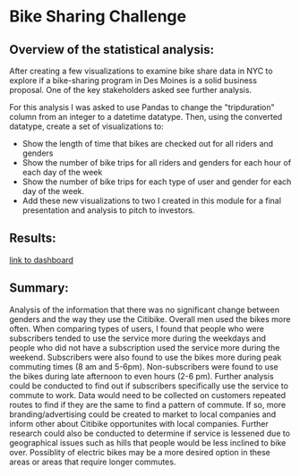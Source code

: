 # Bike Sharing Challenge


## Overview of the statistical analysis:
After creating a few visualizations to examine bike share data in NYC to explore if a bike-sharing program in Des Moines is a solid business proposal. One of the key stakeholders asked see further analysis.

For this analysis I was asked to use Pandas to change the "tripduration" column from an integer to a datetime datatype. Then, using the converted datatype, create a set of visualizations to:

- Show the length of time that bikes are checked out for all riders and genders
- Show the number of bike trips for all riders and genders for each hour of each day of the week
- Show the number of bike trips for each type of user and gender for each day of the week.
- Add these new visualizations to two I created in this module for a final presentation and analysis to pitch to investors.

## Results:

[link to dashboard](https://public.tableau.com/views/Citibike_16322713070360/CitibikeAnalysis?:language=en-US&publish=yes&:display_count=n&:origin=viz_share_link "link to Citi Bike Dashboard")

## Summary:

Analysis of the information that there was no significant change between genders and the way they use the Citibike. Overall men used the bikes more often. When comparing types of users, I found that people who were subscribers tended to use the service more during the weekdays and people who did not have a subscription used the service more during the weekend. Subscribers were also found to use the bikes more during peak commuting times (8 am and 5-6pm). Non-subscribers were found to use the bikes during late afternoon to even hours (2-6 pm). Further analysis could be conducted to find out if subscribers specifically use the service to commute to work. Data would need to be collected on customers repeated routes to find if they are the same to find a pattern of commute. If so, more branding/advertising could be created to market to local companies and inform other about Citibike opportunites with local companies. Further research could also be conducted to determine if service is lessened due to geographical issues such as hills that people would be less inclined to bike over. Possiblity of electric bikes may be a more desired option in these areas or areas that require longer commutes.

